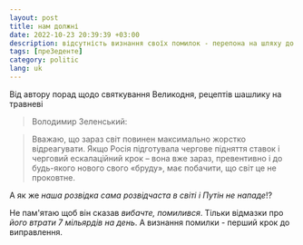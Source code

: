 ```yaml
---
layout: post
title: нам должні
date: 2022-10-23 20:39:39 +03:00
description: відсутність визнання своїх помилок - перепона на шляху до розв'язання політичної кризи в Україні
tags: [преЗеденте]
category: politic
lang: uk
---
```


Від автору порад щодо святкування Великодня, рецептів шашлику на травневі

> Володимир Зеленський:

> Вважаю, що зараз світ повинен максимально жорстко відреагувати. Якщо Росія підготувала чергове підняття ставок і черговий ескалаційний крок – вона вже зараз, превентивно і до будь-якого нового свого «бруду», має побачити, що світ це не проковтне.

А як же _наша розвідка сама розвідчаста в світі і Путін не нападе_!?

Не пам'ятаю щоб він сказав _вибачте, помилився_.
Тільки відмазки про _його втрати 7 мільярдів на день_.
А визнання помилки - перший крок до виправлення.
